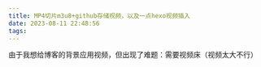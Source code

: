 ```yaml
---
title: MP4切片m3u8+github存储视频，以及一点hexo视频插入
date: 2023-08-11 22:48:56
tags:
---
```

由于我想给博客的背景应用视频，但出现了难题：需要视频床（视频太大不行）